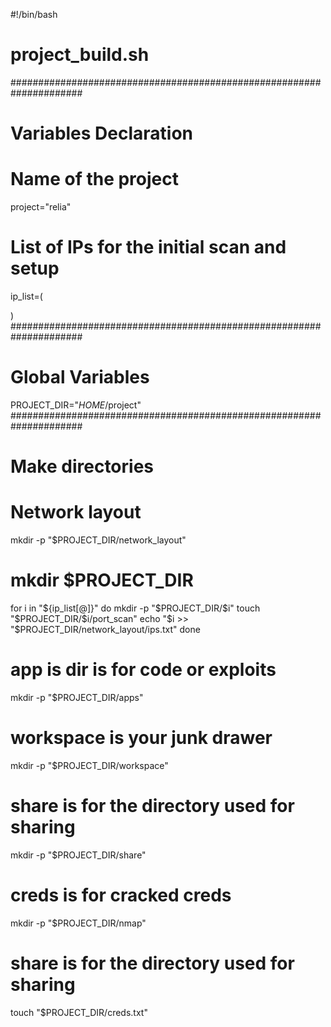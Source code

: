 
#!/bin/bash
# project_build.sh
#####################################################################
# Variables Declaration
# Name of the project
project="relia"
# List of IPs for the initial scan and setup
ip_list=(

)
#####################################################################
# Global Variables
PROJECT_DIR="$HOME/$project"
#####################################################################
# Make directories 
# Network layout
mkdir -p "$PROJECT_DIR/network_layout"
# mkdir $PROJECT_DIR
for i in "${ip_list[@]}" 
do 
    mkdir -p "$PROJECT_DIR/$i"
    touch "$PROJECT_DIR/$i/port_scan"
    echo "$i >> "$PROJECT_DIR/network_layout/ips.txt"
done
# app is dir is for code or exploits
mkdir -p "$PROJECT_DIR/apps"
# workspace is your junk drawer
mkdir -p "$PROJECT_DIR/workspace"
# share is for the directory used for sharing 
mkdir -p "$PROJECT_DIR/share"
# creds is for cracked creds
mkdir -p "$PROJECT_DIR/nmap"
# share is for the directory used for sharing 
touch "$PROJECT_DIR/creds.txt"

```

